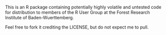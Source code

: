 This is an R package containing potentially highly volatile and untested code 
for distribution to members of the R User Group at the Forest Research Institute 
of Baden-Wuerttemberg.

Feel free to fork it crediting the LICENSE, but do not expect me to pull.
